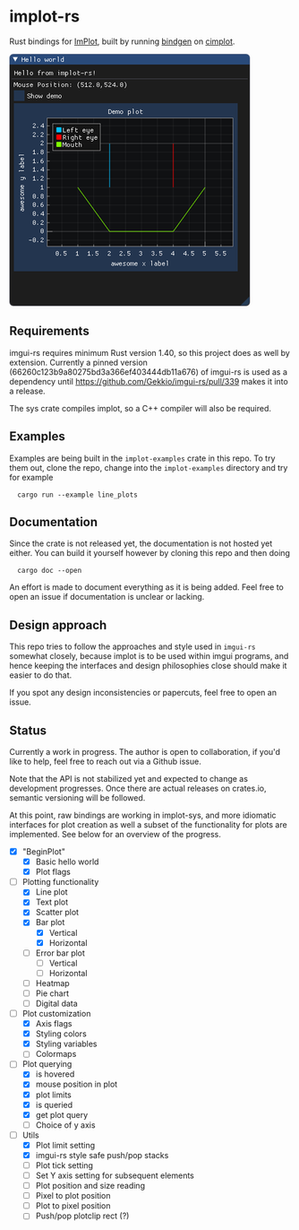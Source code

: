 # implot-rs

Rust bindings for [ImPlot](https://github.com/epezent/implot), built by running
[bindgen](https://github.com/rust-lang/rust-bindgen) on [cimplot](https://github.com/cimgui/cimplot).

![demo](demo.png)

## Requirements
imgui-rs requires minimum Rust version 1.40, so this project does as well by extension.
Currently a pinned version (66260c123b9a80275bd3a366ef403444db11a676) of imgui-rs is used 
as a dependency until https://github.com/Gekkio/imgui-rs/pull/339 makes it into a release.

The sys crate compiles implot, so a C++ compiler will also be required.

## Examples 
Examples are being built in the `implot-examples` crate in this repo. To try them out, 
clone the repo, change into the `implot-examples` directory and try for example
```
  cargo run --example line_plots
```

## Documentation
Since the crate is not released yet, the documentation is not hosted yet either. You
can build it yourself however by cloning this repo and then doing 
```
  cargo doc --open
```
An effort is made to document everything as it is being added. Feel free to open an issue
if documentation is unclear or lacking.

## Design approach
This repo tries to follow the approaches and style used in `imgui-rs` somewhat closely,
because implot is to be used within imgui programs, and hence keeping the interfaces
and design philosophies close should make it easier to do that.

If you spot any design inconsistencies or papercuts, feel free to open an issue.

## Status
Currently a work in progress. The author is open to collaboration, if you'd like to 
help, feel free to reach out via a Github issue.

Note that the API is not stabilized yet and expected to change as development progresses.
Once there are actual releases on crates.io, semantic versioning will be followed.

At this point, raw bindings are working in implot-sys, and more idiomatic interfaces
for plot creation as well a subset of the functionality for plots are implemented. 
See below for an overview of the progress.

- [x] "BeginPlot"
  - [x] Basic hello world
  - [x] Plot flags
- [ ] Plotting functionality
  - [x] Line plot
  - [x] Text plot
  - [x] Scatter plot
  - [x] Bar plot
    - [x] Vertical
    - [x] Horizontal
  - [ ] Error bar plot
    - [ ] Vertical
    - [ ] Horizontal
  - [ ] Heatmap
  - [ ] Pie chart
  - [ ] Digital data
- [ ] Plot customization
  - [x] Axis flags
  - [x] Styling colors
  - [x] Styling variables
  - [ ] Colormaps
- [ ] Plot querying 
  - [x] is hovered
  - [x] mouse position in plot
  - [x] plot limits
  - [x] is queried
  - [x] get plot query
  - [ ] Choice of y axis
- [ ] Utils
  - [x] Plot limit setting
  - [x] imgui-rs style safe push/pop stacks
  - [ ] Plot tick setting
  - [ ] Set Y axis setting for subsequent elements
  - [ ] Plot position and size reading
  - [ ] Pixel to plot position
  - [ ] Plot to pixel position
  - [ ] Push/pop plotclip rect (?)
